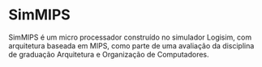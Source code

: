# SimMIPS
SimMIPS é um micro processador construído no simulador Logisim, com arquitetura baseada em MIPS, como parte de uma avaliação da disciplina de graduação Arquitetura e Organização de Computadores.
